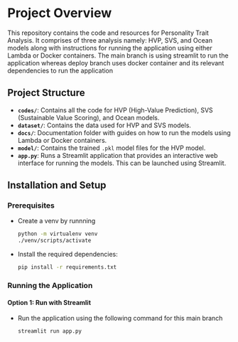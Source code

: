 # Project Overview

This repository contains the code and resources for Personality Trait Analysis.
It comprises of three analysis namely: HVP, SVS, and Ocean models along with instructions for running the application using either Lambda or Docker containers.
The main branch is using streamlit to run the application whereas deploy branch uses docker container and its relevant dependencies to run the application

## Project Structure

- **`codes/`**: Contains all the code for HVP (High-Value Prediction), SVS (Sustainable Value Scoring), and Ocean models.
- **`dataset/`**: Contains the data used for HVP and SVS models.
- **`docs/`**: Documentation folder with guides on how to run the models using Lambda or Docker containers.
- **`model/`**: Contains the trained `.pkl` model files for the HVP model.
- **`app.py`**: Runs a Streamlit application that provides an interactive web interface for running the models. This can be launched using Streamlit.

## Installation and Setup

### Prerequisites

- Create a venv by runnning 
   ```bash
   python -m virtualenv venv
   ./venv/scripts/activate
   ```

- Install the required dependencies:
   ```bash
   pip install -r requirements.txt
   ```


### Running the Application

#### Option 1: Run with Streamlit

- Run the application using the following command for this main branch
   ```bash
   streamlit run app.py
   ```